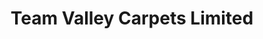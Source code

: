 ---
title: "Team Valley Carpets Limited"
url: /gateshead/team-valley-carpets-limited/
shop: Teppiche
---